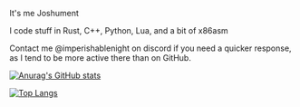 It's me Joshument

I code stuff in Rust, C++, Python, Lua, and a bit of x86asm

Contact me @imperishablenight on discord if you need a quicker response, as I tend to be more active there than on GitHub.

[![Anurag's GitHub stats](https://github-readme-stats.vercel.app/api?username=Joshument&show_icons=true&theme=radical)](https://github.com/anuraghazra/github-readme-stats)

[![Top Langs](https://github-readme-stats.vercel.app/api/top-langs/?username=Joshument&theme=radical)](https://github.com/anuraghazra/github-readme-stats)
